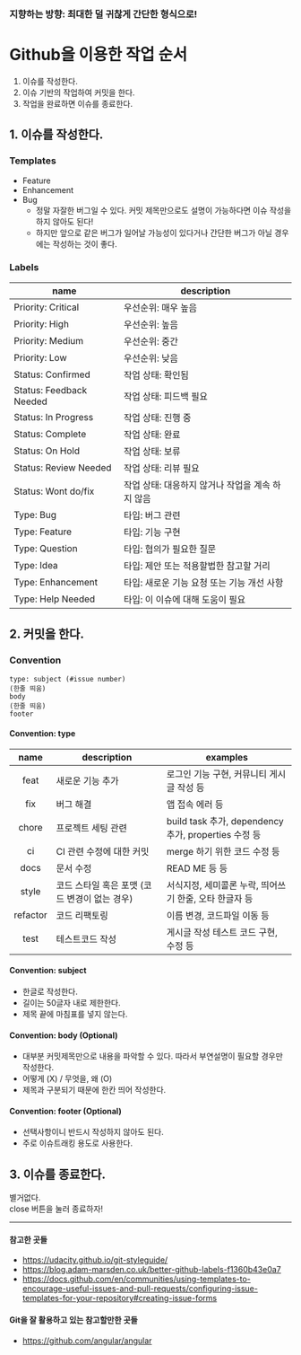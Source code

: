 ### 지향하는 방향: 최대한 덜 귀찮게 간단한 형식으로!

# Github을 이용한 작업 순서
1. 이슈를 작성한다.
2. 이슈 기반의 작업하여 커밋을 한다.
3. 작업을 완료하면 이슈를 종료한다.

## 1. 이슈를 작성한다.

### Templates
- Feature
- Enhancement
- Bug
   - 정말 자잘한 버그일 수 있다. 커밋 제목만으로도 설명이 가능하다면 이슈 작성을 하지 않아도 된다!
   - 하지만 앞으로 같은 버그가 일어날 가능성이 있다거나 간단한 버그가 아닐 경우에는 작성하는 것이 좋다.
  
### Labels
|name|description|
|----|---------|
|Priority: Critical|우선순위: 매우 높음|
|Priority: High|우선순위: 높음|
|Priority: Medium|우선순위: 중간|
|Priority: Low|우선순위: 낮음|
|Status: Confirmed|작업 상태: 확인됨|
|Status: Feedback Needed|작업 상태: 피드백 필요|
|Status: In Progress|작업 상태: 진행 중|
|Status: Complete|작업 상태: 완료|
|Status: On Hold|작업 상태: 보류|
|Status: Review Needed|작업 상태: 리뷰 필요|
|Status: Wont do/fix|작업 상태: 대응하지 않거나 작업을 계속 하지 않음|
|Type: Bug|타입: 버그 관련|
|Type: Feature|타입: 기능 구현|
|Type: Question|타입: 협의가 필요한 질문|
|Type: Idea|타입: 제안 또는 적용할법한 참고할 거리|
|Type: Enhancement|타입: 새로운 기능 요청 또는 기능 개선 사항|
|Type: Help Needed|타입: 이 이슈에 대해 도움이 필요|



## 2. 커밋을 한다.
### Convention
```
type: subject (#issue number)
(한줄 띄움)
body
(한줄 띄움)
footer
```

#### Convention: type
|name|description|examples|
|:----:|-----------|-------------|
|feat|새로운 기능 추가|로그인 기능 구현, 커뮤니티 게시글 작성 등|
|fix|버그 해결|앱 접속 에러 등|
|chore|프로젝트 세팅 관련|build task 추가, dependency 추가, properties 수정 등|
|ci|CI 관련 수정에 대한 커밋|merge 하기 위한 코드 수정 등|
|docs|문서 수정|READ ME 등 등|
|style|코드 스타일 혹은 포맷 (코드 변경이 없는 경우)|서식지정, 세미콜론 누락, 띄어쓰기 한줄, 오타 한글자 등|
|refactor|코드 리팩토링|이름 변경, 코드파일 이동 등| 
|test|테스트코드 작성|게시글 작성 테스트 코드 구현, 수정 등|

#### Convention: subject
- 한글로 작성한다.
- 길이는 50글자 내로 제한한다.
- 제목 끝에 마침표를 넣지 않는다.

#### Convention: body (Optional)
- 대부분 커밋제목만으로 내용을 파악할 수 있다. 따라서 부연설명이 필요할 경우만 작성한다.
- 어떻게 (X) / 무엇을, 왜 (O)
- 제목과 구분되기 때문에 한칸 띄어 작성한다.

#### Convention: footer (Optional)
- 선택사항이니 반드시 작성하지 않아도 된다.
- 주로 이슈트래킹 용도로 사용한다.


## 3. 이슈를 종료한다.
별거없다.  
close 버튼을 눌러 종료하자! 


* * *
#### 참고한 곳들
- https://udacity.github.io/git-styleguide/
- https://blog.adam-marsden.co.uk/better-github-labels-f1360b43e0a7
- https://docs.github.com/en/communities/using-templates-to-encourage-useful-issues-and-pull-requests/configuring-issue-templates-for-your-repository#creating-issue-forms

#### Git을 잘 활용하고 있는 참고할만한 곳들
- https://github.com/angular/angular
